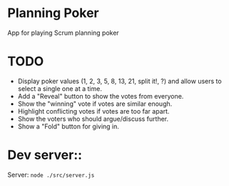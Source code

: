 # Planning Poker
App for playing Scrum planning poker

# TODO
- Display poker values (1, 2, 3, 5, 8, 13, 21, split it!, ?) and allow users to
select a single one at a time.
- Add a "Reveal" button to show the votes from everyone.
- Show the "winning" vote if votes are similar enough.
- Highlight conflicting votes if votes are too far apart.
- Show the voters who should argue/discuss further.
- Show a "Fold" button for giving in.

# Dev server::
Server: ```node ./src/server.js```
